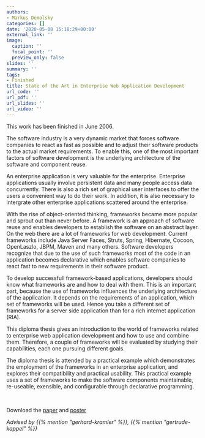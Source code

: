 ```yaml
---
authors:
- Markus Demolsky
categories: []
date: '2020-05-08 15:18:29+00:00'
external_link: ''
image:
  caption: ''
  focal_point: ''
  preview_only: false
slides: ''
summary: ''
tags:
- Finished
title: State of the Art in Enterprise Web Application Development
url_code: ''
url_pdf: ''
url_slides: ''
url_video: ''
---
```


This work has been finished in June 2006.

The software industry is a very dynamic market that forces software companies to react as fast as possible and to adjust their software products to the actual market requirements. To enable this, one of the most important factors of software development is the underlying architecture of the software and component reuse.

An enterprise application is very valuable for the enterprise. Enterprise applications usually involve persistent data and many people access data concurrently. There is also a rich set of graphical user interfaces to offer the users a convenient way to do their work. In addition, it is also necessary to intergrate other enterprise applications scattered around the enterprise.

With the rise of object-oriented thinking, frameworks became more popular and sprout out than never before. A framework is an approach of software reuse and enables developers to establish the software on an abstract layer. On the web there are a lot of frameworks for web development. Current frameworks include Java Server Faces, Struts, Spring, Hibernate, Cocoon, OpenLaszlo, JBPM, Maven and many others. Software developers recognize that due to the use of such frameworks most of the code in an application becomes declarative which enables software companies to react fast to new requirements in their software product.

To develop successfull framework-based applications, developers should know what frameworks are and how to deal with them. This is an important part, because the use of frameworks influences the underlying architecture of the application. It depends on the requirements of an application, which set of frameworks will be used. Hence you take a different set of frameworks for a server side application than for a rich internet application (RIA).

This diploma thesis gives an introduction to the world of frameworks related to enterprise web application development and how to use and combine them. Therefore, a couple of frameworks will be evaluated by studying their capabilities, each one pursuing different goals.

The diploma thesis is attended by a practical example which demonstrates the employment of the frameworks in an enterprise application, and explores their compatibility and practical usability. This practical example uses a set of frameworks to make the software components maintainable, re-useable, exensible, and configurable through declarative programming.

&nbsp;

 Download the [paper](https://www.big.tuwien.ac.at/app/uploads/2016/10/Demolsky_papers.pdf) and [poster](https://www.big.tuwien.ac.at/app/uploads/2016/10/Demolsky_posters.pdf)

*Advised by {{% mention "gerhard-kramler" %}}, {{% mention "gertrude-kappel" %}}*